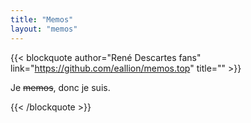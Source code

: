 ```yaml
---
title: "Memos"
layout: "memos"
---
```

{{< blockquote author="René Descartes fans" link="https://github.com/eallion/memos.top" title="" >}}

<p>Je <del>memos</del>, donc je suis.</p>

{{< /blockquote >}}

